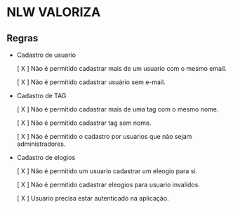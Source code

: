 # NLW VALORIZA

## Regras

- Cadastro de usuario
    
    [ X ] Não é permitido cadastrar mais de um usuario com o mesmo email.

    [ X ] Não é permitido cadastrar usuário sem e-mail.

- Cadastro de TAG

    [ X ] Não é permitido cadastrar mais de uma tag com o mesmo nome.

    [ X ] Não é permitido cadastrar tag sem nome.

    [ X ] Não é permitido o cadastro por usuarios que não sejam administradores.

- Cadastro de elogios

    [ X ] Não é permitido um usuario cadastrar um eleogio para si.

    [ X ] Não é permitido cadastrar eleogios para usuario invalidos.

    [ X ] Usuario precisa estar autenticado na aplicação.
